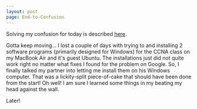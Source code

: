 ```yaml
---
layout: post
page: End-to-Confusion
---
```


Solving my confusion for today is described [here](https://www.udemy.com/ccna-complete/learn/v4/questions/4391372).

Gotta keep moving... I lost a couple of days with trying to and installing 2 software programs (primarily designed for Windows) 
for the CCNA class on my MacBook Air and it's guest Ubuntu. The installations just did not quite work right no matter what fixes 
I found for the problem on Google. So, I finally talked my partner into letting me install them on his Windows computer. That was
a lickity-split piece-of-cake that should have been done from the start! Oh well! I am sure I learned some things in my beating
my head against the wall.

Later!
